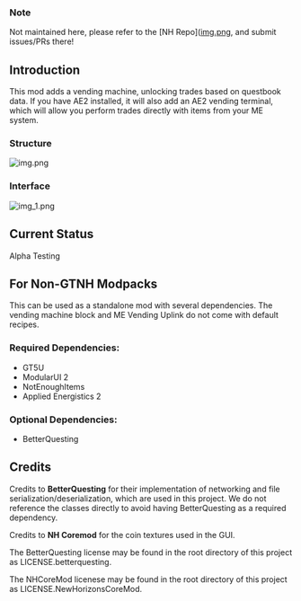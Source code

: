 ### Note
Not maintained here, please refer to the [NH Repo]([img.png](https://github.com/GTNewHorizons/VendingMachine), and submit issues/PRs there!

## Introduction

This mod adds a vending machine, unlocking trades based on questbook data. If you have AE2 installed, it will also add an AE2 vending terminal, which will allow you perform trades directly with items from your ME system.

### Structure

![img.png](img.png)

### Interface
![img_1.png](img_1.png)

## Current Status

Alpha Testing

## For Non-GTNH Modpacks

This can be used as a standalone mod with several dependencies. The vending machine block and ME Vending Uplink do not come with default recipes.

### Required Dependencies:
- GT5U
- ModularUI 2
- NotEnoughItems
- Applied Energistics 2

### Optional Dependencies:
- BetterQuesting

## Credits

Credits to **BetterQuesting** for their implementation of networking and file serialization/deserialization, which are used in this project. We do not reference the classes directly to avoid having BetterQuesting as a required dependency.

Credits to **NH Coremod** for the coin textures used in the GUI.

The BetterQuesting license may be found in the root directory of this project as LICENSE.betterquesting.

The NHCoreMod licenese may be found in the root directory of this project as LICENSE.NewHorizonsCoreMod.
